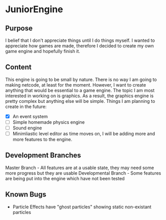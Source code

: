 # JuniorEngine
## Purpose
I belief that I don't appreciate things until I do things myself. I wanted to appreciate how games are made, therefore I decided to create my own game engine and
hopefully finish it.
## Content
This engine is going to be small by nature. There is no way I am going to making netcode, at least for the moment. However, I want to create anything that would be
essential to a game engine. The topic I am most interested in working on is graphics. As a result, the graphics engine is pretty complex but anything else will
be simple.
Things I am planning to create in the future:
- [X] An event system
- [ ] Simple homemade physics engine
- [ ] Sound engine
- [ ] Minimliastic level editor
as time moves on, I will be adding more and more features to the engine.
## Development Branches
Master Branch - All features are at a usable state, they may need some more progress but they are usable
Developmental Branch - Some features are being put into the engine which have not been tested
## Known Bugs
- Particle Effects have "ghost particles" showing static non-existant particles